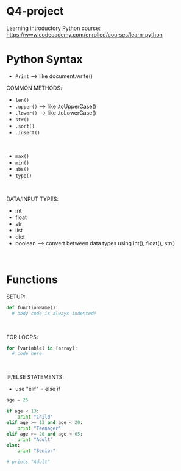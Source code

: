 # Q4-project
Learning introductory Python course:
https://www.codecademy.com/enrolled/courses/learn-python



# Python Syntax
- `Print` --> like document.write()

COMMON METHODS:
- `len()`
- `.upper()` --> like .toUpperCase()
- `.lower()` --> like .toLowerCase()
- `str()`
- `.sort()`
- `.insert()`
<p><br></p>

- `max()`
- `min()`
- `abs()`
- `type()`
<p><br></p>

DATA/INPUT TYPES:
- int
- float
- str
- list
- dict
- boolean
--> convert between data types using int(), float(), str()
<p><br></p>


# Functions
SETUP:
```Python
def functionName():
  # body code is always indented!
```
<p><br></p>

FOR LOOPS:
```Python
for [variable] in [array]:
  # code here
```
<p><br></p>

IF/ELSE STATEMENTS:
- use "elif" = else if
```Python
age = 25

if age < 13:
    print "Child"
elif age >= 13 and age < 20:
    print "Teenager"
elif age >= 20 and age < 65:
    print "Adult"
else:
    print "Senior"

# prints "Adult"
```
